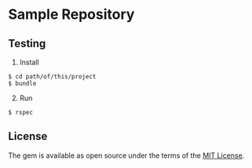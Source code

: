 # Sample Repository

## Testing

1. Install
```
$ cd path/of/this/project
$ bundle
```

2. Run
```
$ rspec
```

## License

The gem is available as open source under the terms of the [MIT License](https://opensource.org/licenses/MIT).
